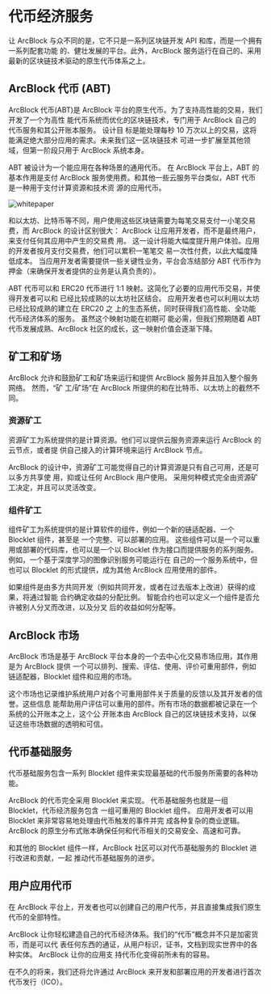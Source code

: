 # 代币经济服务

让 ArcBlock 与众不同的是，它不只是一系列区块链开发 API 和库，而是一个拥有一系列配套功能
的、健壮发展的平台。此外，ArcBlock 服务运行在自己的、采用最新的区块链技术驱动的原生代币体系之上。

## ArcBlock 代币 (ABT)

ArcBlock 代币(ABT)是 ArcBlock 平台的原生代币。为了支持高性能的交易，我们开发了一个为高性
能代币系统而优化的区块链技术，专门用于 ArcBlock 自己的代币服务和其公开账本服务。 设计目
标是能处理每秒 10 万次以上的交易，这将能满足绝大部分应用的需求。未来我们这一区块链技术
可进一步扩展至其他领域，但第一阶段只用于 ArcBlock 系统本身。

ABT 被设计为一个能应用在各种场景的通用代币。 在 ArcBlock 平台上，ABT 的基本作用是支付
ArcBlock 服务使用费。和其他一些云服务平台类似，ABT 代币是一种用于支付计算资源和技术资
源的应用代币。

![whitepaper](./images/ArcBlockToken.png)</center>

和以太坊、比特币等不同，用户使用这些区块链需要为每笔交易支付一小笔交易费，而 ArcBlock
的设计区别很大： ArcBlock 让应用开发者，而不是最终用户，来支付任何其应用中产生的交易费
用。 这一设计将能大幅度提升用户体验。应用的开发者按月支付交易费，他们可以累积一笔笔交
易一次性付费，以此大幅度降低成本。 当应用开发者需要提供一些关键性业务，平台会冻结部分
ABT 代币作为押金（来确保开发者提供的业务是认真负责的）。

ABT 代币可以和 ERC20 代币进行 1:1 映射。这简化了必要的应用代币交易，并使得开发者可以和
已经比较成熟的以太坊社区结合。 应用开发者也可以利用以太坊已经比较成熟的建立在 ERC20 之
上的生态系统，同时获得我们高性能、全功能代币经济体系的服务。 虽然这个映射功能在初期可
能必需，但我们预期随着 ABT 代币发展成熟、ArcBlock 社区的成长，这一映射价值会逐渐下降。

## 矿工和矿场

ArcBlock 允许和鼓励矿工和矿场来运行和提供 ArcBlock 服务并且加入整个服务网络。 然而，“矿
工/矿场”在 ArcBlock 所提供的和在比特币、以太坊上的截然不同。

### 资源矿工

资源矿工为系统提供的是计算资源。他们可以提供云服务资源来运行 ArcBlock 的云节点，或者提
供自己接入的计算环境来运行 ArcBlock 节点。

ArcBlock 的设计中，资源矿工可能觉得自己的计算资源是只有自己可用，还是可以多方共享使
用，抑或让任何 ArcBlock 用户使用。 采用何种模式完全由资源矿工决定，并且可以灵活改变。

### 组件矿工

组件矿工为系统提供的是计算软件的组件，例如一个新的链适配器、一个 Blocklet 组件，甚至是
一个完整、可以部署的应用。 这些组件可以是一个可以重用或部署的代码库，也可以是一个以
Blocklet 作为接口而提供服务的系列服务。 例如，一个基于深度学习的图像识别服务可能运行在
自己的一个服务系统中，但也可以 Blocklet 的形式提供，成为其他 ArcBlock 应用使用的部件。

如果组件是由多方共同开发（例如共同开发，或者在过去版本上改进）获得的成果，将通过智能
合约确定收益的分配比例。 智能合约也可以定义一个组件是否允许被别人分叉而改进，以及分叉
后的收益如何分配等。

## ArcBlock 市场

ArcBlock 市场是基于 ArcBlock 平台本身的一个去中心化交易市场应用，其作用是为 ArcBlock 提供
一个可以排列、搜索、评估、使用、评价可重用部件，例如链适配器，Blocklet 组件和应用的市场。

这个市场也记录维护系统用户对各个可重用部件关于质量的反馈以及其开发者的信誉。这些信息
能帮助用户评估可以重用的部件。所有市场的数据都被记录在一个系统的公开账本之上，这个公
开账本由 ArcBlock 自己的区块链技术支持，以保证这些市场数据的透明和可信。

## 代币基础服务

代币基础服务包含一系列 Blocklet 组件来实现最基础的代币服务所需要的各种功能。

ArcBlock 的代币完全采用 Blocklet 来实现。 代币基础服务也就是一组 Blocklet，代币经济服务包含
一组可重用的 Blocklet 组件。 应用开发者可以用 Blocklet 来非常容易地处理由代币触发的事件并完
成各种复杂的商业逻辑。ArcBlock 的原生分布式账本确保任何和代币相关的交易安全、高速和可靠。

和其他的 Blocklet 组件一样，ArcBlock 社区可以对代币基础服务的 Blocklet 进行改进和贡献，一起
推动代币基础服务的进步。

## 用户应用代币

在 ArcBlock 平台上，开发者也可以创建自己的用户代币，并且直接集成我们原生代币的全部特性。

ArcBlock 让你轻松建造自己的代币经济体系。我们的“代币”概念并不只是加密货币，而是可以代
表任何东西的通证，从用户标识，证书，文档到现实世界中的各种实体。 ArcBlock 让你的应用支
持代币化变得前所未有的容易。

在不久的将来，我们还将允许通过 ArcBlock 来开发和部署应用的开发者进行首次代币发行（ICO）。
